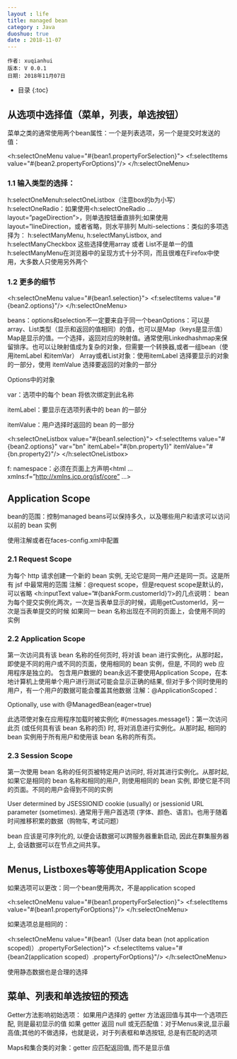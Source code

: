 ```yaml
---
layout : life
title: managed bean
category : Java
duoshuo: true
date : 2018-11-07
---
```


	作者: xuqianhui
	版本: V 0.0.1
	日期: 2018年11月07日

<!-- more -->

  * 目录
  {:toc}
## 从选项中选择值（菜单，列表，单选按钮）

菜单之类的通常使用两个bean属性：一个是列表选项，另一个是提交时发送的值：

<h:selectOneMenu value="#{bean1.propertyForSelection}"> 
  <f:selectItems value="#{bean2.propertyForOptions}"/>
</h:selectOneMenu>

### 1.1 输入类型的选择：

h:selectOneMenuh:selectOneListbox（注意box的b为小写）h:selectOneRadio：如果使用<h:selectOneRadio … layout=”pageDirection”>，则单选按钮垂直排列;如果使用layout=”lineDirection，或者省略，则水平排列
Multi-selections：类似的多项选择为：
h:selectManyMenu, h:selectManyListbox, and h:selectManyCheckbox
这些选择使用array 或者 List不是单一的值
h:selectManyMenu在浏览器中的呈现方式十分不同，而且很难在Firefox中使用，大多数人只使用另外两个

### 1.2 更多的细节

<h:selectOneMenu value="#{bean1.selection}"> 
  <f:selectItems value="#{bean2.options}"/>
</h:selectOneMenu>

beans：options和selection不一定要来自于同一个beanOptions：可以是array、List类型（显示和返回的值相同）的值，也可以是Map（keys是显示值）
Map是显示的值。一个选择，返回对应的映射值。通常使用Linkedhashmap来保留排序。也可以让映射值成为复杂的对象，但需要一个转换器,或者一组bean（使用itemLabel 和itemVar）
Array或者List对象：使用itemLabel 选择要显示的对象的一部分，使用 itemValue 选择要返回的对象的一部分

Options中的对象

var：选项中的每个 bean 将依次绑定到此名称

itemLabel：要显示在选项列表中的 bean 的一部分

itemValue：用户选择时返回的 bean 的一部分

<h:selectOneListbox value="#{bean1.selection}"> 
  <f:selectItems value="#{bean2.options}"
                 var="bn" 
                 itemLabel="#{bn.property1}" 
                 itemValue="#{bn.property2}"/> 
</h:selectOneListbox>

f: namespace：必须在页面上方声明<html … xmlns:f=”http://xmlns.jcp.org/jsf/core” …>

## Application Scope

bean的范围：控制managed beans可以保持多久，以及哪些用户和请求可以访问以前的 bean 实例

使用注解或者在faces-config.xml中配置

### 2.1 Request Scope

为每个 http 请求创建一个新的 bean 实例, 无论它是同一用户还是同一页。这是所有 jsf 中最常用的范围
注解：@request scope，但是request scope是默认的，可以省略
<h:inputText value=”#{bankForm.customerId}”/>的几点说明：
bean 为每个提交实例化两次，一次是当表单显示的时候，调用getCustomerId，另一次是当表单提交的时候
如果同一 bean 名称出现在不同的页面上，会使用不同的实例

### 2.2 Application Scope

第一次访问具有该 bean 名称的任何页时, 将对该 bean 进行实例化，从那时起，即使是不同的用户或不同的页面，使用相同的 bean 实例，但是, 不同的 web 应用程序是独立的。
包含用户数据的 bean永远不要使用Application Scope，在本地计算机上使用单个用户进行测试可能会显示正确的结果, 但对于多个同时使用的用户，有一个用户的数据可能会覆盖其他数据
注解：@ApplicationScoped：

Optionally, use with @ManagedBean(eager=true)

此选项使对象在应用程序加载时被实例化
#{messages.message1}：第一次访问此页 (或任何具有该 bean 名称的页) 时, 将对消息进行实例化。从那时起, 相同的 bean 实例用于所有用户和使用该 bean 名称的所有页。

### 2.3 Session Scope

第一次使用 bean 名称的任何页被特定用户访问时, 将对其进行实例化。从那时起, 如果它是相同的 bean 名称和相同的用户, 则使用相同的 bean 实例, 即使它是不同的页面。不同的用户会得到不同的实例

User determined by JSESSIONID cookie (usually) or jsessionid URL parameter (sometimes).
通常用于用户首选项 (字体、颜色、语言)。也用于随着时间推移积累的数据（购物车, 考试问题）

bean 应该是可序列化的, 以便会话数据可以跨服务器重新启动, 因此在群集服务器上, 会话数据可以在节点之间共享。

## Menus, Listboxes等等使用Application Scope

如果选项可以更改：同一个bean使用两次，不是application scoped

<h:selectOneMenu value="#{bean1.propertyForSelection}">
  <f:selectItems value="#{bean1.propertyForOptions}"/>
</h:selectOneMenu>

如果选项总是相同的：

<h:selectOneMenu value="#{bean1（User data bean (not application scoped)）.propertyForSelection}"> 
  <f:selectItems value="#{bean2(application scoped）.propertyForOptions}"/> 
</h:selectOneMenu>

使用静态数据也是合理的选择

## 菜单、列表和单选按钮的预选

Getter方法影响初始选项：
如果用户选择的 getter 方法返回值与其中一个选项匹配, 则是最初显示的值
如果 getter 返回 null 或无匹配值：对于Menus来说,显示最高值;其他的不做选择，也就是说，对于列表框和单选按钮, 总是有匹配的选项

Maps和集合类的对象：getter 应匹配返回值, 而不是显示值